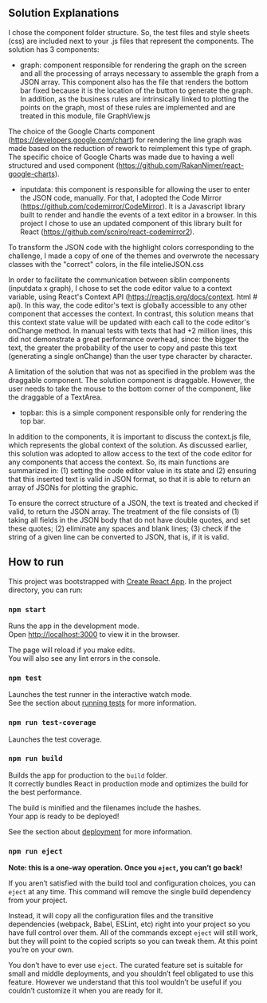 ## Solution Explanations

I chose the component folder structure. So, the test files and style sheets (css) are included next to your .js files that represent the components. The solution has 3 components:

- graph: component responsible for rendering the graph on the screen and all the processing of arrays necessary to assemble the graph from a JSON array. This component also has the file that renders the bottom bar fixed because it is the location of the button to generate the graph.
In addition, as the business rules are intrinsically linked to plotting the points on the graph, most of these rules are implemented and are treated in this module, file GraphView.js

The choice of the Google Charts component (https://developers.google.com/chart) for rendering the line graph was made based on the reduction of rework to reimplement this type of graph. The specific choice of Google Charts was made due to having a well structured and used component (https://github.com/RakanNimer/react-google-charts).

- inputdata: this component is responsible for allowing the user to enter the JSON code, manually. For that, I adopted the Code Mirror (https://github.com/codemirror/CodeMirror). It is a Javascript library built to render and handle the events of a text editor in a browser. In this project I chose to use an updated component of this library built for React (https://github.com/scniro/react-codemirror2).

To transform the JSON code with the highlight colors corresponding to the challenge, I made a copy of one of the themes and overwrote the necessary classes with the "correct" colors, in the file intelieJSON.css

In order to facilitate the communication between siblin components (inputdata x graph), I chose to set the code editor value to a context variable, using React's Context API (https://reactjs.org/docs/context. html # api). In this way, the code editor's text is globally accessible to any other component that accesses the context. In contrast, this solution means that this context state value will be updated with each call to the code editor's onChange method.
In manual tests with texts that had +2 million lines, this did not demonstrate a great performance overhead, since: the bigger the text, the greater the probability of the user to copy and paste this text (generating a single onChange) than the user type character by character.

A limitation of the solution that was not as specified in the problem was the draggable component. The solution component is draggable. However, the user needs to take the mouse to the bottom corner of the component, like the draggable of a TextArea.

- topbar: this is a simple component responsible only for rendering the top bar.

In addition to the components, it is important to discuss the context.js file, which represents the global context of the solution. As discussed earlier, this solution was adopted to allow access to the text of the code editor for any components that access the context. So, its main functions are summarized in: (1) setting the code editor value in its state and (2) ensuring that this inserted text is valid in JSON format, so that it is able to return an array of JSONs for plotting the graphic.

To ensure the correct structure of a JSON, the text is treated and checked if valid, to return the JSON array. The treatment of the file consists of (1) taking all fields in the JSON body that do not have double quotes, and set these quotes; (2) eliminate any spaces and blank lines; (3) check if the string of a given line can be converted to JSON, that is, if it is valid.

## How to run

This project was bootstrapped with [Create React App](https://github.com/facebook/create-react-app).
In the project directory, you can run:

### `npm start`

Runs the app in the development mode.<br />
Open [http://localhost:3000](http://localhost:3000) to view it in the browser.

The page will reload if you make edits.<br />
You will also see any lint errors in the console.

### `npm test`

Launches the test runner in the interactive watch mode.<br />
See the section about [running tests](https://facebook.github.io/create-react-app/docs/running-tests) for more information.

### `npm run test-coverage`

Launches the test coverage.<br />

### `npm run build`

Builds the app for production to the `build` folder.<br />
It correctly bundles React in production mode and optimizes the build for the best performance.

The build is minified and the filenames include the hashes.<br />
Your app is ready to be deployed!

See the section about [deployment](https://facebook.github.io/create-react-app/docs/deployment) for more information.

### `npm run eject`

**Note: this is a one-way operation. Once you `eject`, you can’t go back!**

If you aren’t satisfied with the build tool and configuration choices, you can `eject` at any time. This command will remove the single build dependency from your project.

Instead, it will copy all the configuration files and the transitive dependencies (webpack, Babel, ESLint, etc) right into your project so you have full control over them. All of the commands except `eject` will still work, but they will point to the copied scripts so you can tweak them. At this point you’re on your own.

You don’t have to ever use `eject`. The curated feature set is suitable for small and middle deployments, and you shouldn’t feel obligated to use this feature. However we understand that this tool wouldn’t be useful if you couldn’t customize it when you are ready for it.
